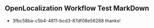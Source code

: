 ## OpenLocalization Workflow Test MarkDown
* 3fbc58ba-c5b4-4811-bcd3-87df08e56288 thanks!

<!--HONumber=Jul16_HO5-->


